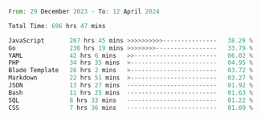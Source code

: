
<!--START_SECTION:waka-->

```rust
From: 29 December 2023 - To: 12 April 2024

Total Time: 696 hrs 47 mins

JavaScript       267 hrs 45 mins >>>>>>>>>>---------------   38.29 %
Go               236 hrs 19 mins >>>>>>>>-----------------   33.79 %
YAML             42 hrs 6 mins   >>-----------------------   06.02 %
PHP              34 hrs 35 mins  >------------------------   04.95 %
Blade Template   26 hrs 2 mins   >------------------------   03.72 %
Markdown         22 hrs 51 mins  >------------------------   03.27 %
JSON             13 hrs 27 mins  -------------------------   01.92 %
Bash             11 hrs 25 mins  -------------------------   01.63 %
SQL              8 hrs 33 mins   -------------------------   01.22 %
CSS              7 hrs 36 mins   -------------------------   01.09 %
```

<!--END_SECTION:waka-->
<!---
Abedmuh/Abedmuh is a ✨ special ✨ repository because its `README.md` (this file) appears on your GitHub profile.
You can click the Preview link to take a look at your changes.
--->
